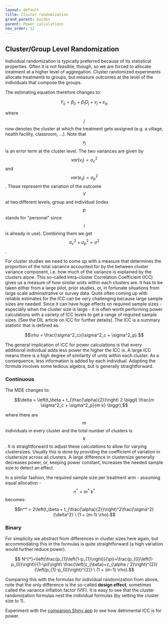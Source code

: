 ```yaml
---
layout: default
title: Cluster randomization
grand_parent: Guides
parent: Power calculations
nav_order: 12
---
```


## Cluster/Group Level Randomization

Individual randomization is typically preferred because of its statistical properties.
Often it is not feasible, though, so we are forced to allocate treatment at a higher level of aggregation.
Cluster randomized experiments allocate treatments to groups, but measure outcomes at the level of the individuals that compose the groups.

The estimating equation therefore changes to:

$$Y_{ij} = \beta_0 + \beta_1 D_j + v_j + \varepsilon_{ij},$$ 

where $$j$$ now denotes the cluster at which the treatment gets assigned (e.g. a village, health facility, classroom, ...).
Note that $$v_j$$ is an error term at the cluster level.
The two variances are given by $$var(v_j) = \sigma^2_c$$ and $$var(\varepsilon_{ij}) = \sigma^2_p$$.
These represent the variation of the outcome $$Y$$ at two different levels, group and individual (index $$p$$ stands for "personal" since $$i$$ is already in use).
Combining them we get $$\sigma^2_c + \sigma^2_p = \sigma^2$$.

For cluster studies we need to come up with a measure that determines the proportion of the total variance accounted for by the between cluster variance component, i.e. how much of the variance is explained by the clusters alone.
This so-called Intra-cluster Correlation Coefficient (ICC) gives us a measure of how similar units within each clusters are.
It has to be taken either from a large pilot, prior studies, or, in fortunate situations from large scale administrative or survey data.
Quite often coming up with reliable estimates for the ICC can be very challenging because large sample sizes are needed.
Since it can have huge effects on required sample sizes - especially when the cluster size is large - it is often worth performing power calculations with a variety of ICC levels to get a range of required sample sizes. [See the DIL article on ICC for further details].
The ICC is a summary statistic that is defined as:

$$\rho = \frac{\sigma^2_c}{\sigma^2_c + \sigma^2_p}.$$

The general implication of ICC for power calculations is that every additional individual adds less power the higher the ICC is.
A large ICC means there is a high degree of similarity of units within each cluster.
As a consequence, less information is added by each individual.
Adapting the formula involves some tedious algebra, but is generally straightforward.

### Continuous

The MDE changes to:

$$\delta = \left(t_\beta + t_{\frac{\alpha}{2}}\right) 2 \biggl( \frac{m \sigma^2_c + \sigma^2_p}{m k} \biggr),$$

where there are $$m$$ individuals in every cluster and the total number of clusters is $$k$$.
It is straightforward to adjust these calculations to allow for varying clustersizes.
Usually this is done by providing the coefficient of variation in clustersize across all clusters.
A large difference in clustersize generally decreases power, or, keeping power constant, increases the needed sample size to detect an effect.

In a similar fashion, the required sample size per treatment arm - assuming equal allocation - $$n^* = m^* \ k^*$$ becomes:

$$n^* = 2\left(t_\beta + t_{\frac{\alpha}{2}}\right)^2\frac{\sigma^2}{\delta^2} \ (1 + (m-1) \rho).$$

### Binary

For simplicity we abstract from differences in cluster sizes here again, but accommodating this in the formulas is quite straightforward (a high variation would further reduce power).

$$ N^{*}=\left(\frac{p_{1}\left(1-p_{1}\right)}{\pi}+\frac{p_{0}\left(1-p_{0}\right)}{1-\pi}\right) \frac{\left(z_{\beta}+z_{\alpha / 2}\right)^{2}}{\left(p_{1}-p_{0}\right)^{2}} \ (1 + (m-1) \rho).$$

Comparing this with the formulas for individual randomization from above, note that the only difference is the so-called **design effect**, sometimes called the variance inflation factor (VIF).
It is easy to see that the cluster randomization formulas nest the individual formulas (by setting the cluster size to 1).

Experiment with the [companion Shiny app](https://lehner.shinyapps.io/dil_power/) to see how detrimental ICC is for power.

